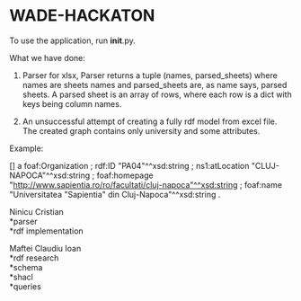 # WADE-HACKATON


To use the application, run __init__.py. 

What we have done: 

1. Parser for xlsx, Parser returns a tuple (names, parsed_sheets) where names are sheets names and parsed_sheets are, as name says, parsed sheets. 
A parsed sheet is an array of rows, where each row is a dict with keys being column names.

2. An unsuccessful attempt of creating a fully rdf model from excel file. 
  The created graph contains only university and some attributes. 

Example: 

[] a foaf:Organization ;
    rdf:ID "PA04"^^xsd:string ;
    ns1:atLocation "CLUJ-NAPOCA"^^xsd:string ;
    foaf:homepage "http://www.sapientia.ro/ro/facultati/cluj-napoca"^^xsd:string ;
    foaf:name "Universitatea \"Sapientia\" din Cluj-Napoca"^^xsd:string .


Ninicu Cristian\
*parser\
*rdf implementation

Maftei Claudiu Ioan\
*rdf research\
*schema\
*shacl\
*queries
